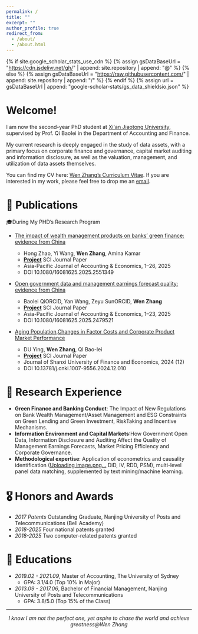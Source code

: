 ```yaml
---
permalink: /
title: ""
excerpt: ""
author_profile: true
redirect_from: 
  - /about/
  - /about.html
---
```


{% if site.google_scholar_stats_use_cdn %}
{% assign gsDataBaseUrl = "https://cdn.jsdelivr.net/gh/" | append: site.repository | append: "@" %}
{% else %}
{% assign gsDataBaseUrl = "https://raw.githubusercontent.com/" | append: site.repository | append: "/" %}
{% endif %}
{% assign url = gsDataBaseUrl | append: "google-scholar-stats/gs_data_shieldsio.json" %}

<span class='anchor' id='about-me'></span>

# Welcome! 
I am now the second-year PhD student at [Xi'an Jiaotong University](https://en.xjtu.edu.cn/), supervised by Prof. Qi Baolei in the Department of Accounting and Finance.

My current research is deeply engaged in the study of data assets, with a primary focus on corporate finance and governance, capital market auditing and information disclosure, as well as the valuation, management, and utilization of data assets themselves.

You can find my CV here: [Wen Zhang’s Curriculum Vitae](../assets/CV-Wen.pdf). If you are interested in my work, please feel free to drop me an [email](mailto:wenwenzhang2020@163.com).

<!--插入图片语法为：![Alt](../images/tiktok.png width=200 height=100)-->

# 📝 Publications 
🎓During My PHD’s Research Program
- [The impact of wealth management products on banks’ green finance: evidence from China](https://www.tandfonline.com/doi/full/10.1080/16081625.2025.2551349)
  - Hong Zhao, Yi Wang, **Wen Zhang**, Amina Kamar
  - [**Project**](https://www.tandfonline.com/doi/full/10.1080/16081625.2025.2551349)  SCI Journal Paper
  - Asia-Pacific Journal of Accounting & Economics, 1–26, 2025
  - DOI 10.1080/16081625.2025.2551349

- [Open government data and management earnings forecast quality: evidence from China](https://www.tandfonline.com/doi/full/10.1080/16081625.2025.2479521)
  - Baolei QiORCID, Yan Wang, Zeyu SunORCID, **Wen Zhang**
  - [**Project**](https://www.tandfonline.com/doi/full/10.1080/16081625.2025.2479521)  SCI Journal Paper
  - Asia-Pacific Journal of Accounting & Economics, 1–23, 2025
  - DOI 10.1080/16081625.2025.2479521

- [Aging Population,Changes in Factor Costs,and Corporate Product Market Performance](https://link.cnki.net/doi/10.13781/j.cnki.1007-9556.2024.12.010)
  - DU Ying, **Wen Zhang**, QI Bao-lei
  - [**Project**](https://link.cnki.net/doi/10.13781/j.cnki.1007-9556.2024.12.010)  SCI Journal Paper
  - Journal of Shanxi University of Finance and Economics, 2024 (12)
  - DOI 10.13781/j.cnki.1007-9556.2024.12.010

# 🔬 Research Experience
- **Green Finance and Banking Conduct**: The Impact of New Regulations on Bank Wealth Management/Asset Management and ESG Constraints on Green Lending and Green Investment, RiskTaking and Incentive Mechanisms.
- **Information Environment and Capital Markets**:How Government Open Data, Information Disclosure and Auditing Affect the Quality of Management Earnings Forecasts, Market Pricing Efficiency and Corporate Governance.
- **Methodological expertise**: Application of econometrics and causality identification ([Uploading image.png…]()
DiD, IV, RDD, PSM), multi-level panel data matching, supplemented by text mining/machine learning.

# 🎖 Honors and Awards
- *2017 Patents* Outstanding Graduate, Nanjing University of Posts and Telecommunications (Bell Academy)
- *2018-2025* Four national patents granted
- *2018-2025* Two computer-related patents granted

# 📖 Educations
- *2019.02 - 2021.09*, Master of Accounting, The University of Sydney
  - GPA: 3.1/4.0 (Top 10% in Major)
- *2013.09 - 2017.06*, Bachelor of Financial Management, Nanjing University of Posts and Telecommunications
  - GPA: 3.8/5.0 (Top 15% of the Class)

------

<p align="center">
  <i>I know I am not the perfect one, yet aspire to chase the world and achieve greatness@Wen Zhang</i>
</p>
